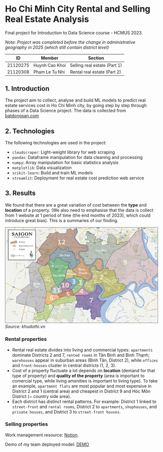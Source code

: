 # Ho Chi Minh City Rental and Selling Real Estate Analysis 
Final project for Introduction to Data Science course - HCMUS 2023. 

*Note: Project was completed before the change in administrative geography in 2025 (which still contain district level)* 

| ID | Member | Section |
|----|---------|--------|
| 21120275 | Huynh Cao Khoi | Selling real estate (Part 1) |
| 21120308 | Pham Le Tu Nhi | Rental real estate (Part 2) | 

## 1. Introduction 
The project aim to collect, analyse and build ML models to predict real estate services cost in Ho Chi Minh city, by going step by step through phases of a Data Science project. The data is collected from [batdongsan.com](https://batdongsan.com.vn/)

## 2. Technologies 
The following technologies are used in the project:
- `cloudscraper`: Light-weight library for web scraping
- `pandas`: Dataframe manipulation for data cleaning and processing
- `numpy`: Array manipulation for basic statistics analysis
- `matplotlib`: Data visualization
- `scikit-learn`: Build and train ML models
- `streamlit`: Deployment for real estate cost prediction web service

## 3. Results 
We found that there are a great variation of cost between the **type** and **location** of a property. (We also need to emphasise that the data is collect from 1 website at 1 period of time (the end months of 2023), which could introduce great bias). This is a summaries of our finding. 

![Ho Chi Minh City's District Map](ho-chi-minh-city-maps.jpg)  
*Source: khudothi.vn*

### Rental properties 
- Rental real estate divides into living and commercial types: `apartments` dominate Districts 2 and 7, `rented rooms` in Tân Bình and Bình Thạnh; `warehouses` appear in suburban areas (Bình Tân, District 2), while `offices` and `front-houses` cluster in central districts (1, 2, 3).
- Cost of a property fluctuate a lot depends on **location** (demand for that type of property) and **quality of the property** (area is important to comercial type, while living amenities is important to living type). To take an example, `apartment flats` are most popular and most expensive in District 2 and 1 (central area) and cheapest in District 9 and Hóc Môn District (~ country side area).
- Each district has distinct rental patterns. For example: District 1 linked to `street-front` and `rental rooms`, District 2 to `apartments`, `shophouses`, and `private houses`, and District 3 to `street-front houses`.

### Selling properties  




Work management resource: [Notion](https://hickory-adasaurus-926.notion.site/IDS-Team-8a6f7c93f2834c759af4f77fdad9f2ef?pvs=74).

Demo of my team deployed model: [DEMO](https://i2ds-finalproject.streamlit.app/)
